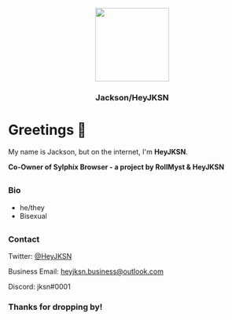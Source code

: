 <div><center>
    <p align="center"><img src="https://avatars.githubusercontent.com/heyjksn" height="150" width="150"></p>
    <h3 align="center">Jackson/HeyJKSN</h3>
</div></center>

# Greetings 👋
My name is Jackson, but on the internet, I'm **HeyJKSN**.

<b> Co-Owner of Sylphix Browser - a project by RollMyst & HeyJKSN </b>

##
### Bio
- he/they
- Bisexual
##
### Contact
Twitter: [@HeyJKSN](https://www.twitter.com/HeyJKSN)

Business Email: [heyjksn.business@outlook.com](mailto:heyjksn.business@outlook.com)

Discord: jksn#0001

### Thanks for dropping by!
